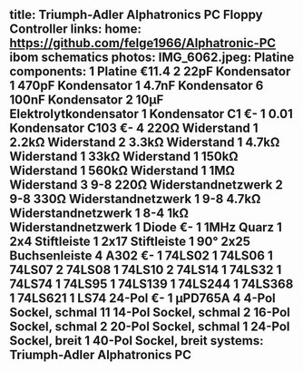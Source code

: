 title: Triumph-Adler Alphatronics PC Floppy Controller
links:
    home: https://github.com/felge1966/Alphatronic-PC
    ibom
    schematics
photos:
    IMG_6062.jpeg: Platine
components:
    1 Platine €11.4
    2 22pF Kondensator
    1 470pF Kondensator
    1 4.7nF Kondensator
    6 100nF Kondensator
    2 10µF Elektrolytkondensator
    1 Kondensator C1 €-
    1 0.01 Kondensator C103 €-
    4 220Ω Widerstand
    1 2.2kΩ Widerstand
    2 3.3kΩ Widerstand
    1 4.7kΩ Widerstand
    1 33kΩ Widerstand
    1 150kΩ Widerstand
    1 560kΩ Widerstand
    1 1MΩ Widerstand
    3 9-8 220Ω Widerstandnetzwerk
    2 9-8 330Ω Widerstandnetzwerk
    1 9-8 4.7kΩ Widerstandnetzwerk
    1 8-4 1kΩ Widerstandnetzwerk
    1 Diode €-
    1 1MHz Quarz
    1 2x4 Stiftleiste
    1 2x17 Stiftleiste
    1 90° 2x25 Buchsenleiste
    4 A302 €-
    1 74LS02
    1 74LS06
    1 74LS07
    2 74LS08
    1 74LS10
    2 74LS14
    1 74LS32
    1 74LS74
    1 74LS95
    1 74LS139
    1 74LS244
    1 74LS368
    1 74LS621
    1 LS74 24-Pol €-
    1 µPD765A
    4 4-Pol Sockel, schmal
    11 14-Pol Sockel, schmal
    2 16-Pol Sockel, schmal
    2 20-Pol Sockel, schmal
    1 24-Pol Sockel, breit
    1 40-Pol Sockel, breit
systems:
    Triumph-Adler Alphatronics PC
---
